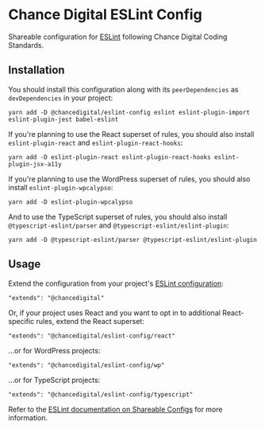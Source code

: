 # Chance Digital ESLint Config

Shareable configuration for [ESLint](http://eslint.org/) following Chance Digital Coding Standards.

## Installation

You should install this configuration along with its `peerDependencies` as `devDependencies` in your project:

```shell
yarn add -D @chancedigital/eslint-config eslint eslint-plugin-import eslint-plugin-jest babel-eslint
```

If you're planning to use the React superset of rules, you should also install `eslint-plugin-react` and `eslint-plugin-react-hooks`:

```
yarn add -D eslint-plugin-react eslint-plugin-react-hooks eslint-plugin-jsx-a11y
```

If you're planning to use the WordPress superset of rules, you should also install `eslint-plugin-wpcalypso`:

```
yarn add -D eslint-plugin-wpcalypso
```

And to use the TypeScript superset of rules, you should also install `@typescript-eslint/parser` and `@typescript-eslint/eslint-plugin`:

```
yarn add -D @typescript-eslint/parser @typescript-eslint/eslint-plugin
```

## Usage

Extend the configuration from your project's [ESLint configuration](https://eslint.org/docs/user-guide/configuring):

```
"extends": "@chancedigital"
```

Or, if your project uses React and you want to opt in to additional React-specific rules, extend the React superset:

```
"extends": "@chancedigital/eslint-config/react"
```

...or for WordPress projects:

```
"extends": "@chancedigital/eslint-config/wp"
```

...or for TypeScript projects:

```
"extends": "@chancedigital/eslint-config/typescript"
```

Refer to the [ESLint documentation on Shareable Configs](http://eslint.org/docs/developer-guide/shareable-configs) for more information.
